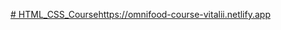 [# HTML_CSS_Course](https://omnifood-course-vitalii.netlify.app)https://omnifood-course-vitalii.netlify.app
